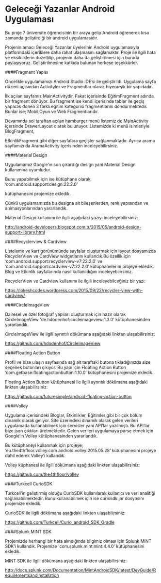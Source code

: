 # Geleceği Yazanlar Android Uygulaması

Bu proje 7 üniversite öğrencisinin bir araya gelip Android öğrenerek kısa zamanda geliştirdiği bir android uygulamasıdır.

Projenin amacı Geleceği Yazanlar üyelerinin Android uygulamasıyla platformdaki içeriklere daha rahat ulaşmasını sağlamaktır.
Proje ile ilgili hata ve eksikliklerin düzeltilip, projenin daha da geliştirilmesi için burada paylaşıyoruz.
Geliştirilmesine katkıda bulunan herkese teşekkürler.

####Fragment Yapısı

Öncelikle uygulamamızı Android Studio IDE’si ile geliştirildi. Uygulama sayfa düzeni açısından Activityler ve Fragmentlar olarak hiyerarşik bir yapıdadır.

İlk açılan sayfamız MainActivitydir. Fakat içerisinde EğitimFragment adında bir fragment dönüyor. Bu fragment ise kendi içerisinde tablar ile geçiş yaparak dönen 3 farklı eğitim kategorisi fragmentlarını döndürmektedir. Bunlar ise; Mobil,Oyun ve Web Fragmentlarıdır.

Devamında sol taraftan açılan hamburger menü listemiz de MainActivity içersinde DrawerLayout olarak bulunuyor. Listemizde ki menü isimleriyle BlogFragment,

EtkinlikFragment gibi diğer sayfalara geçişler sağlanmaktadır. Ayrıca arama sayfamızı da AramaActivity içerisinden inceleyebilirsiniz.

####Material Design

Uygulamamız Google’ın son çıkardığı design yani Material Design kullanımına uyumludur.

Bunu yapabilmek için ise kütüphane olarak ‘com.android.support:design:22.2.0’

kütüphanesini projemize ekledik.

Çünkü uygulamamızda bu designa ait bileşenlerden, renk yapısından ve animasyonlarından yararlandık.

Material Design kullanımı ile ilgili aşağıdaki yazıyı inceleyebilirsiniz: 

http://android-developers.blogspot.com.tr/2015/05/android-design-support-library.html



####Recyclerview & Cardview

Listeleme ve kart görünümünde sayfalar oluşturmak için layout dosyamızda RecyclerView ve CardView widgetlarını kullandık.Bu özellik için ‘com.android.support:recyclerview-v7:22.2.0’ ve ‘com.android.support:cardview-v7:22.2.0’  kütüphanelerini projeye ekledik. Blog ve Etkinlik sayfalarında nasıl kullanıldığını inceleyebilirsiniz.

RecyclerView ve Cardview kullanımı ile ilgili inceleyebilceğiniz bir yazı: 

https://lokeshcodes.wordpress.com/2015/09/22/recycler-view-with-cardview/



####CircleImageView

Dairesel ve özel fotoğraf yapıları oluşturmak için hazır olarak CircleImageView 'de.hdodenhof:circleimageview:1.3.0' kütüphanesinden yararlandık.

CircleImageView ile ilgili ayrıntılı dökümana aşağıdaki linkten ulaşabilirsiniz:

https://github.com/hdodenhof/CircleImageView

####Floating Action Button

Profil ve bize ulaşın sayfasında sağ alt taraftaki butona tıkladığınızda size seçenek butonları çıkıyor. Bu yapı için Floating Action Button ‘com.getbase:floatingactionbutton:1.10.0’ kütüphanesini projemize ekledik.

Floating Action Button kütüphanesi ile ilgili ayrıntılı dökümana aşağıdaki linkten ulaşabilirsiniz:

https://github.com/futuresimple/android-floating-action-button



 

####Volley

Uygulama içerisindeki Bloglar, Etkinlikler, Eğitimler gibi bir çok bölüm dinamik olarak geliyor. Site üzerindeki dinamik olarak gelen verileri uygulamada kullanabilmek için servisler yani API’lar yazılmıştı. Bu API’lar bize json çıktıları üretmektedir. Gelen verileri uygulamaya parse etmek için Google’ın Volley kütüphanesinden yararlandık.

Bu kütüphaneyi kullanmak için projeye; ‘eu.the4thfloor.volley:com.android.volley:2015.05.28’ kütüphanesini projeye dahil ederek Volley’i kullandık.

Volley küphanesi ile ilgili dökümana aşağıdaki linkten ulaşabilirsiniz: 

https://github.com/the4thfloor/volley

####Turkcell CurioSDK

Turkcell’in geliştirmiş olduğu CurioSDK kullanılarak kullanıcı ve veri analitiği sağlanabilmektedir. Bunu kullanabilmek için ise curiosdk.jar dosyasını projemize ekledik.

CurioSDK ile ilgili dökümana aşağıdaki linkten ulaşabilirsiniz:  

https://github.com/Turkcell/Curio_android_SDK_Gradle

####Splunk MINT SDK

Projemizde herhangi bir hata alındığında bilgimiz olması için Splunk MINT SDK’i kullandık. Projemize  'com.splunk.mint:mint:4.4.0' kütüphanesini ekledik.

MINT SDK ile ilgili dökümana aşağıdaki linkten ulaşabilirsiniz: 

http://docs.splunk.com/Documentation/MintAndroidSDK/latest/DevGuide/Requirementsandinstallation
